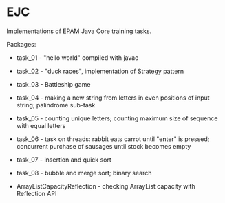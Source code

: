 # EJC
Implementations of EPAM Java Core training tasks.

Packages:
* task_01 - "hello world" compiled with javac

* task_02 - "duck races", implementation of Strategy pattern

* task_03 - Battleship game

* task_04 - making a new string from letters in even positions of input string; palindrome sub-task

* task_05 - counting unique letters; counting maximum size of sequence with equal letters

* task_06 - task on threads: rabbit eats carrot until "enter" is pressed; concurrent purchase of sausages until stock becomes empty

* task_07 - insertion and quick sort

* task_08 - bubble and merge sort; binary search

* ArrayListCapacityReflection - checking ArrayList capacity with Reflection API
